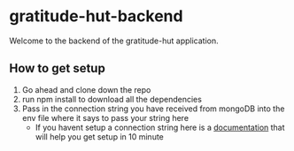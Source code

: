 # gratitude-hut-backend

Welcome to the backend of the gratitude-hut application.

## How to get setup 
 1. Go ahead and clone down the repo 
 2. run npm install to download all the dependencies 
 3. Pass in the connection string you have received from mongoDB into the env file where it says to pass your string here
     * If you havent setup a connection string here is a [documentation](https://github.com/stammareddi/gratitude-hut-backend) that will help you get setup in 10 minute 




